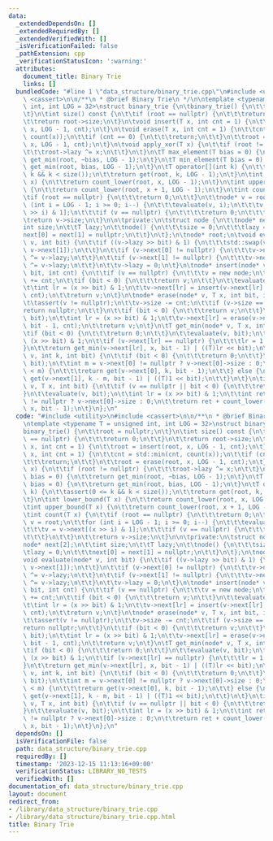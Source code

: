 ```yaml
---
data:
  _extendedDependsOn: []
  _extendedRequiredBy: []
  _extendedVerifiedWith: []
  _isVerificationFailed: false
  _pathExtension: cpp
  _verificationStatusIcon: ':warning:'
  attributes:
    document_title: Binary Trie
    links: []
  bundledCode: "#line 1 \"data_structure/binary_trie.cpp\"\n#include <utility>\n#include\
    \ <cassert>\n\n/**\n * @brief Binary Trie\n */\n\ntemplate <typename T = unsigned\
    \ int, int LOG = 32>\nstruct binary_trie {\n\tbinary_trie() {\n\t\troot = nullptr;\n\
    \t}\n\tint size() const {\n\t\tif (root == nullptr) {\n\t\t\treturn 0;\n\t\t}\n\
    \t\treturn root->size;\n\t}\n\tvoid insert(T x, int cnt = 1) {\n\t\troot = insert(root,\
    \ x, LOG - 1, cnt);\n\t}\n\tvoid erase(T x, int cnt = 1) {\n\t\tcnt = std::min(cnt,\
    \ count(x));\n\t\tif (cnt == 0) {\n\t\t\treturn;\n\t\t}\n\t\troot = erase(root,\
    \ x, LOG - 1, cnt);\n\t}\n\tvoid apply_xor(T x) {\n\t\tif (root != nullptr) {\n\
    \t\t\troot->lazy ^= x;\n\t\t}\n\t}\n\tT max_element(T bias = 0) {\n\t\treturn\
    \ get_min(root, ~bias, LOG - 1);\n\t}\n\tT min_element(T bias = 0) {\n\t\treturn\
    \ get_min(root, bias, LOG - 1);\n\t}\n\tT operator[](int k) {\n\t\tassert(0 <=\
    \ k && k < size());\n\t\treturn get(root, k, LOG - 1);\n\t}\n\tint lower_bound(T\
    \ x) {\n\t\treturn count_lower(root, x, LOG - 1);\n\t}\n\tint upper_bound(T x)\
    \ {\n\t\treturn count_lower(root, x + 1, LOG - 1);\n\t}\n\tint count(T x) {\n\t\
    \tif (root == nullptr) {\n\t\t\treturn 0;\n\t\t}\n\t\tnode* v = root;\n\t\tfor\
    \ (int i = LOG - 1; i >= 0; i--) {\n\t\t\tevaluate(v, i);\n\t\t\tv = v->next[(x\
    \ >> i) & 1];\n\t\t\tif (v == nullptr) {\n\t\t\t\treturn 0;\n\t\t\t}\n\t\t}\n\t\
    \treturn v->size;\n\t}\n\n\tprivate:\n\tstruct node {\n\t\tnode* next[2];\n\t\t\
    int size;\n\t\tT lazy;\n\t\tnode() {\n\t\t\tsize = 0;\n\t\t\tlazy = 0;\n\t\t\t\
    next[0] = next[1] = nullptr;\n\t\t}\n\t};\n\tnode* root;\n\tvoid evaluate(node*\
    \ v, int bit) {\n\t\tif ((v->lazy >> bit) & 1) {\n\t\t\tstd::swap(v->next[0],\
    \ v->next[1]);\n\t\t}\n\t\tif (v->next[0] != nullptr) {\n\t\t\tv->next[0]->lazy\
    \ ^= v->lazy;\n\t\t}\n\t\tif (v->next[1] != nullptr) {\n\t\t\tv->next[1]->lazy\
    \ ^= v->lazy;\n\t\t}\n\t\tv->lazy = 0;\n\t}\n\tnode* insert(node* v, T x, int\
    \ bit, int cnt) {\n\t\tif (v == nullptr) {\n\t\t\tv = new node;\n\t\t}\n\t\tv->size\
    \ += cnt;\n\t\tif (bit < 0) {\n\t\t\treturn v;\n\t\t}\n\t\tevaluate(v, bit);\n\
    \t\tint lr = (x >> bit) & 1;\n\t\tv->next[lr] = insert(v->next[lr], x, bit - 1,\
    \ cnt);\n\t\treturn v;\n\t}\n\tnode* erase(node* v, T x, int bit, int cnt) {\n\
    \t\tassert(v != nullptr);\n\t\tv->size -= cnt;\n\t\tif (v->size == 0) {\n\t\t\t\
    return nullptr;\n\t\t}\n\t\tif (bit < 0) {\n\t\t\treturn v;\n\t\t}\n\t\tevaluate(v,\
    \ bit);\n\t\tint lr = (x >> bit) & 1;\n\t\tv->next[lr] = erase(v->next[lr], x,\
    \ bit - 1, cnt);\n\t\treturn v;\n\t}\n\tT get_min(node* v, T x, int bit) {\n\t\
    \tif (bit < 0) {\n\t\t\treturn 0;\n\t\t}\n\t\tevaluate(v, bit);\n\t\tint lr =\
    \ (x >> bit) & 1;\n\t\tif (v->next[lr] == nullptr) {\n\t\t\tlr = 1 - lr;\n\t\t\
    }\n\t\treturn get_min(v->next[lr], x, bit - 1) | ((T)lr << bit);\n\t}\n\tT get(node*\
    \ v, int k, int bit) {\n\t\tif (bit < 0) {\n\t\t\treturn 0;\n\t\t}\n\t\tevaluate(v,\
    \ bit);\n\t\tint m = v->next[0] != nullptr ? v->next[0]->size : 0;\n\t\tif (k\
    \ < m) {\n\t\t\treturn get(v->next[0], k, bit - 1);\n\t\t} else {\n\t\t\treturn\
    \ get(v->next[1], k - m, bit - 1) | ((T)1 << bit);\n\t\t}\n\t}\n\tint count_lower(node*\
    \ v, T x, int bit) {\n\t\tif (v == nullptr || bit < 0) {\n\t\t\treturn 0;\n\t\t\
    }\n\t\tevaluate(v, bit);\n\t\tint lr = (x >> bit) & 1;\n\t\tint ret = lr && v->next[0]\
    \ != nullptr ? v->next[0]->size : 0;\n\t\treturn ret + count_lower(v->next[lr],\
    \ x, bit - 1);\n\t}\n};\n"
  code: "#include <utility>\n#include <cassert>\n\n/**\n * @brief Binary Trie\n */\n\
    \ntemplate <typename T = unsigned int, int LOG = 32>\nstruct binary_trie {\n\t\
    binary_trie() {\n\t\troot = nullptr;\n\t}\n\tint size() const {\n\t\tif (root\
    \ == nullptr) {\n\t\t\treturn 0;\n\t\t}\n\t\treturn root->size;\n\t}\n\tvoid insert(T\
    \ x, int cnt = 1) {\n\t\troot = insert(root, x, LOG - 1, cnt);\n\t}\n\tvoid erase(T\
    \ x, int cnt = 1) {\n\t\tcnt = std::min(cnt, count(x));\n\t\tif (cnt == 0) {\n\
    \t\t\treturn;\n\t\t}\n\t\troot = erase(root, x, LOG - 1, cnt);\n\t}\n\tvoid apply_xor(T\
    \ x) {\n\t\tif (root != nullptr) {\n\t\t\troot->lazy ^= x;\n\t\t}\n\t}\n\tT max_element(T\
    \ bias = 0) {\n\t\treturn get_min(root, ~bias, LOG - 1);\n\t}\n\tT min_element(T\
    \ bias = 0) {\n\t\treturn get_min(root, bias, LOG - 1);\n\t}\n\tT operator[](int\
    \ k) {\n\t\tassert(0 <= k && k < size());\n\t\treturn get(root, k, LOG - 1);\n\
    \t}\n\tint lower_bound(T x) {\n\t\treturn count_lower(root, x, LOG - 1);\n\t}\n\
    \tint upper_bound(T x) {\n\t\treturn count_lower(root, x + 1, LOG - 1);\n\t}\n\
    \tint count(T x) {\n\t\tif (root == nullptr) {\n\t\t\treturn 0;\n\t\t}\n\t\tnode*\
    \ v = root;\n\t\tfor (int i = LOG - 1; i >= 0; i--) {\n\t\t\tevaluate(v, i);\n\
    \t\t\tv = v->next[(x >> i) & 1];\n\t\t\tif (v == nullptr) {\n\t\t\t\treturn 0;\n\
    \t\t\t}\n\t\t}\n\t\treturn v->size;\n\t}\n\n\tprivate:\n\tstruct node {\n\t\t\
    node* next[2];\n\t\tint size;\n\t\tT lazy;\n\t\tnode() {\n\t\t\tsize = 0;\n\t\t\
    \tlazy = 0;\n\t\t\tnext[0] = next[1] = nullptr;\n\t\t}\n\t};\n\tnode* root;\n\t\
    void evaluate(node* v, int bit) {\n\t\tif ((v->lazy >> bit) & 1) {\n\t\t\tstd::swap(v->next[0],\
    \ v->next[1]);\n\t\t}\n\t\tif (v->next[0] != nullptr) {\n\t\t\tv->next[0]->lazy\
    \ ^= v->lazy;\n\t\t}\n\t\tif (v->next[1] != nullptr) {\n\t\t\tv->next[1]->lazy\
    \ ^= v->lazy;\n\t\t}\n\t\tv->lazy = 0;\n\t}\n\tnode* insert(node* v, T x, int\
    \ bit, int cnt) {\n\t\tif (v == nullptr) {\n\t\t\tv = new node;\n\t\t}\n\t\tv->size\
    \ += cnt;\n\t\tif (bit < 0) {\n\t\t\treturn v;\n\t\t}\n\t\tevaluate(v, bit);\n\
    \t\tint lr = (x >> bit) & 1;\n\t\tv->next[lr] = insert(v->next[lr], x, bit - 1,\
    \ cnt);\n\t\treturn v;\n\t}\n\tnode* erase(node* v, T x, int bit, int cnt) {\n\
    \t\tassert(v != nullptr);\n\t\tv->size -= cnt;\n\t\tif (v->size == 0) {\n\t\t\t\
    return nullptr;\n\t\t}\n\t\tif (bit < 0) {\n\t\t\treturn v;\n\t\t}\n\t\tevaluate(v,\
    \ bit);\n\t\tint lr = (x >> bit) & 1;\n\t\tv->next[lr] = erase(v->next[lr], x,\
    \ bit - 1, cnt);\n\t\treturn v;\n\t}\n\tT get_min(node* v, T x, int bit) {\n\t\
    \tif (bit < 0) {\n\t\t\treturn 0;\n\t\t}\n\t\tevaluate(v, bit);\n\t\tint lr =\
    \ (x >> bit) & 1;\n\t\tif (v->next[lr] == nullptr) {\n\t\t\tlr = 1 - lr;\n\t\t\
    }\n\t\treturn get_min(v->next[lr], x, bit - 1) | ((T)lr << bit);\n\t}\n\tT get(node*\
    \ v, int k, int bit) {\n\t\tif (bit < 0) {\n\t\t\treturn 0;\n\t\t}\n\t\tevaluate(v,\
    \ bit);\n\t\tint m = v->next[0] != nullptr ? v->next[0]->size : 0;\n\t\tif (k\
    \ < m) {\n\t\t\treturn get(v->next[0], k, bit - 1);\n\t\t} else {\n\t\t\treturn\
    \ get(v->next[1], k - m, bit - 1) | ((T)1 << bit);\n\t\t}\n\t}\n\tint count_lower(node*\
    \ v, T x, int bit) {\n\t\tif (v == nullptr || bit < 0) {\n\t\t\treturn 0;\n\t\t\
    }\n\t\tevaluate(v, bit);\n\t\tint lr = (x >> bit) & 1;\n\t\tint ret = lr && v->next[0]\
    \ != nullptr ? v->next[0]->size : 0;\n\t\treturn ret + count_lower(v->next[lr],\
    \ x, bit - 1);\n\t}\n};\n"
  dependsOn: []
  isVerificationFile: false
  path: data_structure/binary_trie.cpp
  requiredBy: []
  timestamp: '2023-12-15 11:13:16+09:00'
  verificationStatus: LIBRARY_NO_TESTS
  verifiedWith: []
documentation_of: data_structure/binary_trie.cpp
layout: document
redirect_from:
- /library/data_structure/binary_trie.cpp
- /library/data_structure/binary_trie.cpp.html
title: Binary Trie
---
```

